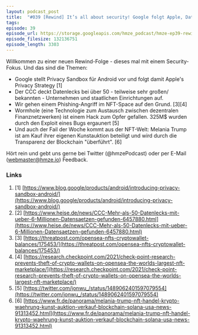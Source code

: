 ```yaml
---
layout: podcast_post
title:  "#039 [Rewind] It’s all about security! Google folgt Apple, Datenlecks durch CCC aufgedeckt & Wild-West in der Crypto/ NFT-Welt"
tags:
episode: 39
episode_url: https://storage.googleapis.com/hmze_podcast/hmze-ep39-rewind.mp3
episode_filesize: 132136751
episode_length: 3303
---
```


Willkommen zu einer neuen Rewind-Folge - dieses mal mit einem Security-Fokus. Und das sind die Themen:

* Google stellt Privacy Sandbox für Android vor und folgt damit Apple's Privacy Strategy [1]
* Der CCC deckt Datenlecks bei über 50 - teilweise sehr großen/ bekannten - Unternehmen und staatlichen Einrichtungen auf. 
* Wir gehen einem Phishing-Angriff im NFT-Space auf den Grund. [3][4]
* Wormhole (eine Technologie zum Austausch zwischen dezentralen Finanznetzwerken) ist einem Hack zum Opfer gefallen. 325M$ wurden durch den Exploit eines Bugs ergaunert [5]
* Und auch der Fail der Woche kommt aus der NFT-Welt: Melania Trump ist am Kauf ihrer eigenen Kunstauktion beteiligt und wird durch die Transparenz der Blockchain "überführt". [6]

Hört rein und gebt uns gerne bei Twitter (@hmzePodcast) oder per E-Mail (webmaster@hmze.io) Feedback.

### Links ###
1. [1] [https://www.blog.google/products/android/introducing-privacy-sandbox-android/](https://www.blog.google/products/android/introducing-privacy-sandbox-android/)
2. [2] [https://www.heise.de/news/CCC-Mehr-als-50-Datenlecks-mit-ueber-6-Millionen-Datensaetzen-gefunden-6457880.html](https://www.heise.de/news/CCC-Mehr-als-50-Datenlecks-mit-ueber-6-Millionen-Datensaetzen-gefunden-6457880.html)
3. [3] [https://threatpost.com/opensea-nfts-cryptowallet-balances/175453/](https://threatpost.com/opensea-nfts-cryptowallet-balances/175453/)
4. [4] [https://research.checkpoint.com/2021/check-point-research-prevents-theft-of-crypto-wallets-on-opensea-the-worlds-largest-nft-marketplace/](https://research.checkpoint.com/2021/check-point-research-prevents-theft-of-crypto-wallets-on-opensea-the-worlds-largest-nft-marketplace/)
5. [5] [https://twitter.com/jonwu_/status/1489062401597079554](https://twitter.com/jonwu_/status/1489062401597079554)
6. [6] [https://www.fr.de/panorama/melania-trump-nft-handel-krypto-waehrung-kunst-auktion-verkauf-blockchain-solana-usa-news-91313452.html](https://www.fr.de/panorama/melania-trump-nft-handel-krypto-waehrung-kunst-auktion-verkauf-blockchain-solana-usa-news-91313452.html)